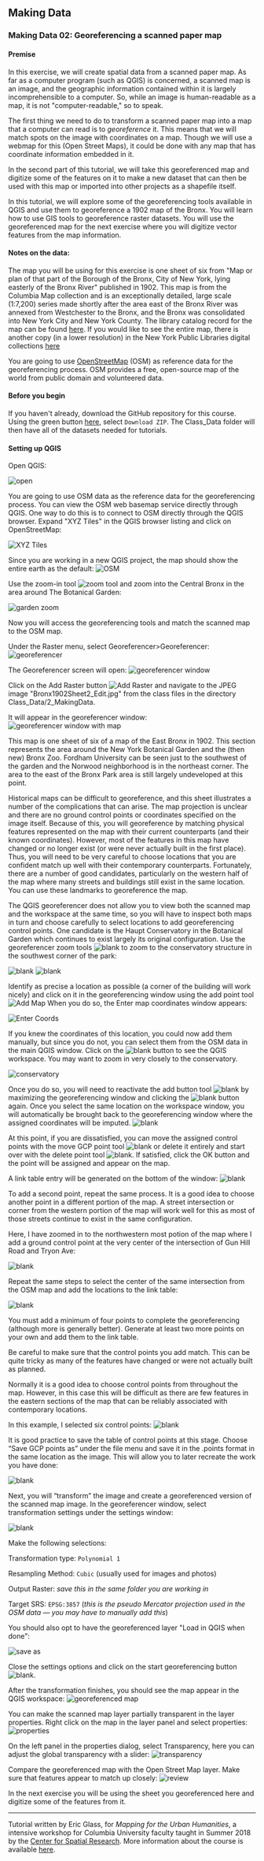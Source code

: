 ## Making Data

### Making Data 02: Georeferencing a scanned paper map

#### Premise

In this exercise, we will create spatial data from a scanned paper map. As far as a computer program (such as QGIS) is concerned, a scanned map is an image, and the geographic information contained within it is largely incomprehensible to a computer. So, while an image is human-readable as a map, it is not "computer-readable," so to speak.

The first thing we need to do to transform a scanned paper map into a map that a computer can read is to *georeference* it. This means that we will match spots on the image with coordinates on a map. Though we will use a webmap for this (Open Street Maps), it could be done with any map that has coordinate information embedded in it.

In the second part of this tutorial, we will take this georeferenced map and digitize some of the features on it to make a new dataset that can then be used with this map or imported into other projects as a shapefile itself.

In this tutorial, we will explore some of the georeferencing tools available in QGIS and use them to georeference a 1902 map of the Bronx. You will learn how to use GIS tools to georeference raster datasets. You will use the georeferenced map for the next exercise where you will digitize vector features from the map information.

#### Notes on the data:

The map you will be using for this exercise is one sheet of six from "Map or plan of that part of the Borough of the Bronx, City of New York, lying easterly of the Bronx River" published in 1902.  This map is from the Columbia Map collection and is an exceptionally detailed, large scale (1:7,200) series made shortly after the area east of the Bronx River was annexed from Westchester to the Bronx, and the Bronx was consolidated into New York City and New York County. The library catalog record for the map can be found [here](https://clio.columbia.edu/catalog/9282162). If you would like to see the entire map, there is another copy (in a lower resolution) in the New York Public Libraries digital collections [here](http://digitalcollections.nypl.org/items/dc910ee0-4682-0131-4759-58d385a7bbd0)

You are going to use [OpenStreetMap](https://www.openstreetmap.org/about) (OSM)  as reference data for the georeferencing process. OSM provides a free, open-source map of the world from public domain and volunteered data.

#### Before you begin
If you haven't already, download the GitHub repository for this course. Using the green button [here](https://github.com/CenterForSpatialResearch/MappingForTheUrbanHumanities_2018), select `Download ZIP`. The Class_Data folder will then have all of the datasets needed for tutorials.

#### Setting up QGIS

Open QGIS:

![open](https://github.com/CenterForSpatialResearch/mapping_for_the_urban_humanities/blob/master/Tutorials/Images/MakingData01/GeoRef1.png)

You are going to use OSM data as the reference data for the georeferencing process. You can view the OSM web basemap service directly through QGIS. One way to do this is to connect to OSM directly through the QGIS browser.  Expand "XYZ Tiles" in the QGIS browser listing and click on OpenStreetMap:

![XYZ Tiles](https://github.com/CenterForSpatialResearch/mapping_for_the_urban_humanities/blob/master/Tutorials/Images/MakingData01/GeoRef2.png)

Since you are working in a new QGIS project, the map should show the entire earth as the default:
![OSM](https://github.com/CenterForSpatialResearch/mapping_for_the_urban_humanities/blob/master/Tutorials/Images/MakingData01/GeoRef3.png)

Use the zoom-in tool ![zoom tool](https://github.com/CenterForSpatialResearch/mapping_for_the_urban_humanities/blob/master/Tutorials/Images/MakingData01/GeoRef4.png) and zoom into the Central Bronx in the area around The Botanical Garden:

![garden zoom ](https://github.com/CenterForSpatialResearch/mapping_for_the_urban_humanities/blob/master/Tutorials/Images/MakingData01/GeoRef5.png)

Now you will access the georeferencing tools and match the scanned map to the OSM map.

Under the Raster menu,<!--Georeferencer was not automatically activated on my version. May have to manually activate on others.--> select Georeferencer>Georeferencer:
![georeferencer ](https://github.com/CenterForSpatialResearch/mapping_for_the_urban_humanities/blob/master/Tutorials/Images/MakingData01/GeoRef6.png)

The Georeferencer screen will open:
![georeferencer window](https://github.com/CenterForSpatialResearch/mapping_for_the_urban_humanities/blob/master/Tutorials/Images/MakingData01/GeoRef7.png)

Click on the Add Raster button ![Add Raster](https://github.com/CenterForSpatialResearch/mapping_for_the_urban_humanities/blob/master/Tutorials/Images/MakingData01/GeoRef8.png)  and navigate to the JPEG image "Bronx1902Sheet2_Edit.jpg" from the class files in the directory Class_Data/2_MakingData.

It will appear in the georeferencer window:
![georeferencer window with map](https://github.com/CenterForSpatialResearch/mapping_for_the_urban_humanities/blob/master/Tutorials/Images/MakingData01/GeoRef9.png)

This map is one sheet of six of a map of the East Bronx in 1902.  This section represents the area around the New York Botanical Garden and the (then new) Bronx Zoo. Fordham University can be seen just to the southwest of the garden and the Norwood neighborhood is in the northeast corner. The area to the east of the Bronx Park area is still largely undeveloped at this point.

Historical maps can be difficult to georeference, and this sheet illustrates a number of the complications that can arise. The map projection is unclear and there are no ground control points or coordinates specified on the image itself. Because of this, you will georeference by matching physical features represented on the map with their current counterparts (and their known coordinates). However, most of the features in this map have changed or no longer exist (or were never actually built in the first place). Thus, you will need to be very careful to choose locations that you are confident match up well with their contemporary counterparts. Fortunately, there are a number of good candidates, particularly on the western half of the map where many streets and buildings still exist in the same location. You can use these landmarks to georeference the map.

The QGIS georeferencer does not allow you to view both the scanned map and the workspace at the same time, so you will have to inspect both maps in turn and choose carefully to select locations to add georeferencing control points.
One candidate is the Haupt Conservatory in the Botanical Garden which continues to exist largely its original configuration. Use the georeferencer zoom tools ![blank](https://github.com/CenterForSpatialResearch/mapping_for_the_urban_humanities/blob/master/Tutorials/Images/MakingData01/GeoRef10.png) to zoom to the conservatory structure in the southwest corner of the park:

![blank](https://github.com/CenterForSpatialResearch/mapping_for_the_urban_humanities/blob/master/Tutorials/Images/MakingData01/GeoRef11.png)
![blank](https://github.com/CenterForSpatialResearch/mapping_for_the_urban_humanities/blob/master/Tutorials/Images/MakingData01/GeoRef12.png)

Identify as precise a location as possible (a corner of the building will work nicely) and click on it in the georeferencing window using the add point tool ![Add Map](https://github.com/CenterForSpatialResearch/mapping_for_the_urban_humanities/blob/master/Tutorials/Images/MakingData01/GeoRef13.png) When you do so, the Enter map coordinates window appears:

![Enter Coords](https://github.com/CenterForSpatialResearch/mapping_for_the_urban_humanities/blob/master/Tutorials/Images/MakingData01/GeoRef14.png)

If you knew the coordinates of this location, you could now add them manually, but since you do not, you can select them from the OSM data in the main QGIS window. Click on the ![blank](https://github.com/CenterForSpatialResearch/mapping_for_the_urban_humanities/blob/master/Tutorials/Images/MakingData01/GeoRef15.png) button to see the QGIS workspace.
You may want to zoom in very closely to the conservatory.

![conservatory](https://github.com/CenterForSpatialResearch/mapping_for_the_urban_humanities/blob/master/Tutorials/Images/MakingData01/GeoRef16.png)

Once you do so, you will need to reactivate the add button tool ![blank](https://github.com/CenterForSpatialResearch/MappingForTheUrbanHumanities/blob/master/Tutorials/Images/MakingData01/GeoRef17.png) by maximizing the georeferencing window and clicking the ![blank](https://github.com/CenterForSpatialResearch/MappingForTheUrbanHumanities/blob/master/Tutorials/Images/MakingData01/GeoRef18.png) button again. Once you select the same location on the workspace window, you will automatically be brought back to the georeferencing window where the assigned coordinates will be imputed.
![blank](https://github.com/CenterForSpatialResearch/MappingForTheUrbanHumanities/blob/master/Tutorials/Images/MakingData01/GeoRef19.png)

At this point, if you are dissatisfied, you can move the assigned control points with the move GCP point tool ![blank](https://github.com/CenterForSpatialResearch/MappingForTheUrbanHumanities/blob/master/Tutorials/Images/MakingData01/GeoRef20.png) or delete it entirely and start over with the delete point tool ![blank](https://github.com/CenterForSpatialResearch/MappingForTheUrbanHumanities/blob/master/Tutorials/Images/MakingData01/GeoRef21.png).
If satisfied, click the OK button and the point will be assigned and appear on the map.

A link table entry will be generated on the bottom of the window:
![blank](https://github.com/CenterForSpatialResearch/MappingForTheUrbanHumanities/blob/master/Tutorials/Images/MakingData01/GeoRef22.png)

To add a second point, repeat the same process. It is a good idea to choose another point in a different portion of the map. A street intersection or corner from the western portion of the map will work well for this as most of those streets continue to exist in the same configuration.

Here, I have zoomed in to the northwestern most potion of the map where I add a ground control point at the very center of the intersection of Gun Hill Road and Tryon Ave:

![blank](https://github.com/CenterForSpatialResearch/MappingForTheUrbanHumanities/blob/master/Tutorials/Images/MakingData01/GeoRef23.png)

Repeat the same steps to select the center of the same intersection from the OSM map and add the locations to the link table:

![blank](https://github.com/CenterForSpatialResearch/MappingForTheUrbanHumanities/blob/master/Tutorials/Images/MakingData01/GeoRef24.png)

You must add a minimum of four points to complete the georeferencing (although more is generally better). Generate at least two more points on your own and add them to the link table.

Be careful to make sure that the control points you add match. This can be quite tricky as many of the features have changed or were not actually built as planned.

Normally it is a good idea to choose control points from throughout the map. However, in this case this will be difficult as there are few features in the eastern sections of the map that can be reliably associated with contemporary locations.

In this example, I selected six control points:
![blank](https://github.com/CenterForSpatialResearch/MappingForTheUrbanHumanities/blob/master/Tutorials/Images/MakingData01/GeoRef25.png)

It is good practice to save the table of control points at this stage. Choose “Save GCP points as” under the file menu and save it in the .points format in the same location as the image. This will allow you to later recreate the work you have done:

![blank](https://github.com/CenterForSpatialResearch/MappingForTheUrbanHumanities/blob/master/Tutorials/Images/MakingData01/GeoRef26.png)

Next, you will “transform” the image and create a georeferenced version of the scanned map image. In the georeferencer window, select transformation settings under the settings window:

![blank](https://github.com/CenterForSpatialResearch/MappingForTheUrbanHumanities/blob/master/Tutorials/Images/MakingData01/GeoRef27.png)

Make the following selections:

Transformation type: `Polynomial 1`

Resampling Method: `Cubic` (usually used for images and photos)

Output Raster: *save this in the same folder you are working in*

Target SRS: `EPSG:3857` (*this is the pseudo Mercator projection used in the OSM data — you may have to manually add this*)

You should also opt to have the georeferenced layer "Load in QGIS when done":

![save as](https://github.com/CenterForSpatialResearch/MappingForTheUrbanHumanities_2018/blob/master/Images/mappingdata04_12.png)

Close the settings options and click on the start georeferencing button ![blank](https://github.com/CenterForSpatialResearch/MappingForTheUrbanHumanities/blob/master/Tutorials/Images/MakingData01/GeoRef29.png).

After the transformation finishes, you should see the map appear in the QGIS workspace:
![georeferenced map](https://github.com/CenterForSpatialResearch/MappingForTheUrbanHumanities_2018/blob/master/Images/mappingdata04_13.png)

You can make the scanned map layer partially transparent in the layer properties.  Right click on the map in the layer panel and select properties:
![properties](https://github.com/CenterForSpatialResearch/MappingForTheUrbanHumanities_2018/blob/master/Images/mappingdata04_14.png)

On the left panel in the properties dialog, select Transparency, here you can adjust the global transparency with a slider:
![transparency](https://github.com/CenterForSpatialResearch/MappingForTheUrbanHumanities_2018/blob/master/Images/mappingdata04_15.png)

Compare the georeferenced map with the Open Street Map layer.  Make sure that features appear to match up closely:
![review](https://github.com/CenterForSpatialResearch/MappingForTheUrbanHumanities_2018/blob/master/Images/mappingdata04_16.png)

In the next exercise you will be using the sheet you georeferenced here and digitize some of the features from it.


______________________________________________________________________________________________________________

Tutorial written by Eric Glass, for *Mapping for the Urban Humanities*, a intensive workshop for Columbia University faculty taught in Summer 2018 by the [Center for Spatial Research](http://c4sr.columbia.edu). More information about the course is available [here](http://c4sr.columbia.edu/courses/mapping-urban-humanities-summer-bootcamp).
